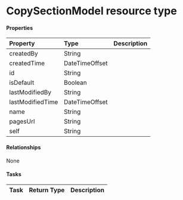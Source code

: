 # CopySectionModel resource type



#### Properties
| Property	   | Type	|Description|
|:---------------|:--------|:----------|
|createdBy|String||
|createdTime|DateTimeOffset||
|id|String||
|isDefault|Boolean||
|lastModifiedBy|String||
|lastModifiedTime|DateTimeOffset||
|name|String||
|pagesUrl|String||
|self|String||

#### Relationships
None


#### Tasks

| Task		   | Return Type	|Description|
|:---------------|:--------|:----------|
